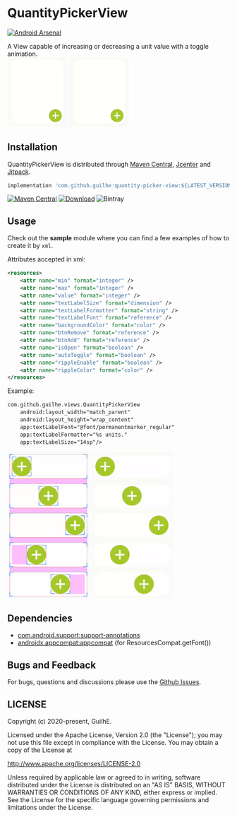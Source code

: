# QuantityPickerView
[![Android Arsenal](https://img.shields.io/badge/Android%20Arsenal-QuantityPickerView-brightgreen.svg?style=flat)](https://android-arsenal.com/details/1/8022)  

A View capable of increasing or decreasing a unit value with a toggle animation.  
<img src="media/s1.gif" alt="Sample" width="27%"/> <img src="media/s2.gif" alt="Sample" width="27%"/>

## Installation

QuantityPickerView is distributed through [Maven Central](https://search.maven.org/artifact/com.github.guilhe/quantity-picker-view), [Jcenter](https://bintray.com/gdelgado/android/quantity-picker-view) and [Jitpack](https://jitpack.io/#GuilhE/QuantityPickerView).

```groovy
implementation 'com.github.guilhe:quantity-picker-view:${LATEST_VERSION}'
```
 [![Maven Central](https://img.shields.io/maven-central/v/com.github.guilhe/quantity-picker-view.svg)](https://search.maven.org/search?q=g:com.github.guilhe%20AND%quantity-picker-view) [![Download](https://api.bintray.com/packages/gdelgado/android/quantity-picker-view/images/download.svg)](https://bintray.com/gdelgado/android/quantity-picker-view/_latestVersion) ![Bintray](https://img.shields.io/bintray/dt/gdelgado/android/quantity-picker-view)  

## Usage
Check out the __sample__ module where you can find a few examples of how to create it by `xml`.

Attributes accepted in xml:
```xml
<resources>
    <attr name="min" format="integer" />
    <attr name="max" format="integer" />
    <attr name="value" format="integer" />
    <attr name="textLabelSize" format="dimension" />
    <attr name="textLabelFormatter" format="string" />
    <attr name="textLabelFont" format="reference" />
    <attr name="backgroundColor" format="color" />
    <attr name="btnRemove" format="reference" />
    <attr name="btnAdd" format="reference" />
    <attr name="isOpen" format="boolean" />
    <attr name="autoToggle" format="boolean" />
    <attr name="rippleEnable" format="boolean" />
    <attr name="rippleColor" format="color" />
</resources>
```

Example:
```xml
com.github.guilhe.views.QuantityPickerView
    android:layout_width="match_parent"
    android:layout_height="wrap_content"
    app:textLabelFont="@font/permanentmarker_regular"
    app:textLabelFormatter="%s units."
    app:textLabelSize="14sp"/>
```

<img src="media/s3.gif" alt="Sample"/> <img src="media/s4.gif" alt="Sample"/>


## Dependencies
- [com.android.support:support-annotations](https://developer.android.com/topic/libraries/support-library/packages.html#annotations)
- [androidx.appcompat:appcompat](https://developer.android.com/jetpack/androidx/releases/appcompat) (for ResourcesCompat.getFont())

## Bugs and Feedback
For bugs, questions and discussions please use the [Github Issues](https://github.com/GuilhE/QuantityPickerView/issues).

 
## LICENSE
Copyright (c) 2020-present, GuilhE.

Licensed under the Apache License, Version 2.0 (the "License");
you may not use this file except in compliance with the License.
You may obtain a copy of the License at

<http://www.apache.org/licenses/LICENSE-2.0>

Unless required by applicable law or agreed to in writing, software
distributed under the License is distributed on an "AS IS" BASIS,
WITHOUT WARRANTIES OR CONDITIONS OF ANY KIND, either express or implied.
See the License for the specific language governing permissions and
limitations under the License.

